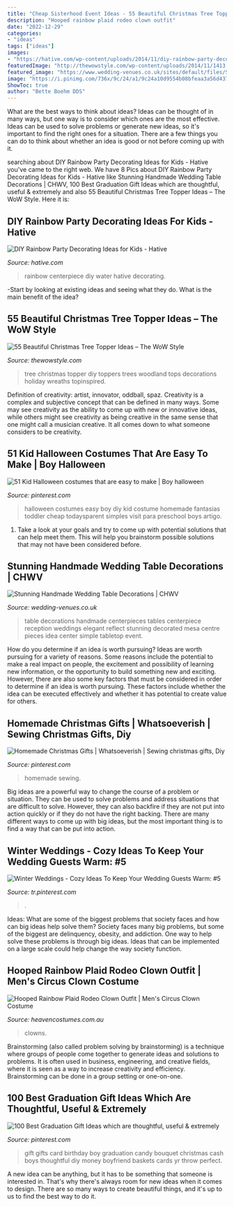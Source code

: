 ```yaml
---
title: "Cheap Sisterhood Event Ideas - 55 Beautiful Christmas Tree Topper Ideas – The Wow Style"
description: "Hooped rainbow plaid rodeo clown outfit"
date: "2022-12-29"
categories:
- "ideas"
tags: ["ideas"]
images:
- "https://hative.com/wp-content/uploads/2014/11/diy-rainbow-party-decorating-ideas/6-rainbow-water-centerpiece.jpg"
featuredImage: "http://thewowstyle.com/wp-content/uploads/2014/11/1413.jpg"
featured_image: "https://www.wedding-venues.co.uk/sites/default/files/Stunning-Handmade-Wedding-Table-Decorations-christianothstudio.jpg"
image: "https://i.pinimg.com/736x/9c/24/a1/9c24a10d9554b08bfeaa3a56d437832c.jpg"
ShowToc: true
author: "Bette Boehm DDS"
---
```



What are the best ways to think about ideas?
Ideas can be thought of in many ways, but one way is to consider which ones are the most effective. Ideas can be used to solve problems or generate new ideas, so it's important to find the right ones for a situation. There are a few things you can do to think about whether an idea is good or not before coming up with it.

	

		
searching about DIY Rainbow Party Decorating Ideas for Kids - Hative you've came to the right web. We have 8 Pics about DIY Rainbow Party Decorating Ideas for Kids - Hative like Stunning Handmade Wedding Table Decorations | CHWV, 100 Best Graduation Gift Ideas which are thoughtful, useful &amp; extremely and also 55 Beautiful Christmas Tree Topper Ideas – The WoW Style. Here it is:
		
    
## DIY Rainbow Party Decorating Ideas For Kids - Hative

<img loading=lazy src="https://hative.com/wp-content/uploads/2014/11/diy-rainbow-party-decorating-ideas/6-rainbow-water-centerpiece.jpg" onerror="this.onerror=null;this.src='https://tse1.mm.bing.net/th?id=OIP.0oIptnDFP3CNc8zUj1RPNAHaI_&amp;pid=15.1';" alt="DIY Rainbow Party Decorating Ideas for Kids - Hative">

_Source: hative.com_

>rainbow centerpiece diy water hative decorating. 

	

-Start by looking at existing ideas and seeing what they do. What is the main benefit of the idea? 

    
## 55 Beautiful Christmas Tree Topper Ideas – The WoW Style

<img loading=lazy src="http://thewowstyle.com/wp-content/uploads/2014/11/1413.jpg" onerror="this.onerror=null;this.src='https://tse1.mm.bing.net/th?id=OIP.ur8liiMYEibP9m5iDzab0QHaLH&amp;pid=15.1';" alt="55 Beautiful Christmas Tree Topper Ideas – The WoW Style">

_Source: thewowstyle.com_

>tree christmas topper diy toppers trees woodland tops decorations holiday wreaths topinspired. 

	

Definition of creativity: artist, innovator, oddball, spaz.
Creativity is a complex and subjective concept that can be defined in many ways. Some may see creativity as the ability to come up with new or innovative ideas, while others might see creativity as being creative in the same sense that one might call a musician creative. It all comes down to what someone considers to be creativity.

    
## 51 Kid Halloween Costumes That Are Easy To Make | Boy Halloween

<img loading=lazy src="https://i.pinimg.com/736x/3e/6a/89/3e6a89d7fea42de2bb4fda3984d00318--cheap-halloween-costumes-easy-costumes.jpg" onerror="this.onerror=null;this.src='https://tse4.mm.bing.net/th?id=OIP.vtonUCW7R-CUMeSjVy_K5QHaLj&amp;pid=15.1';" alt="51 Kid Halloween costumes that are easy to make | Boy halloween">

_Source: pinterest.com_

>halloween costumes easy boy diy kid costume homemade fantasias toddler cheap todaysparent simples visit para preschool boys artigo. 

	

1. Take a look at your goals and try to come up with potential solutions that can help meet them. This will help you brainstorm possible solutions that may not have been considered before.

    
## Stunning Handmade Wedding Table Decorations | CHWV

<img loading=lazy src="https://www.wedding-venues.co.uk/sites/default/files/Stunning-Handmade-Wedding-Table-Decorations-christianothstudio.jpg" onerror="this.onerror=null;this.src='https://tse3.mm.bing.net/th?id=OIP.GOl8iNzO-lneOYDDM6xG5AHaLK&amp;pid=15.1';" alt="Stunning Handmade Wedding Table Decorations | CHWV">

_Source: wedding-venues.co.uk_

>table decorations handmade centerpieces tables centerpiece reception weddings elegant reflect stunning decorated mesa centre pieces idea center simple tabletop event. 

	

How do you determine if an idea is worth pursuing?
Ideas are worth pursuing for a variety of reasons. Some reasons include the potential to make a real impact on people, the excitement and possibility of learning new information, or the opportunity to build something new and exciting. However, there are also some key factors that must be considered in order to determine if an idea is worth pursuing. These factors include whether the idea can be executed effectively and whether it has potential to create value for others.

    
## Homemade Christmas Gifts | Whatsoeverish | Sewing Christmas Gifts, Diy

<img loading=lazy src="https://i.pinimg.com/736x/b4/a9/29/b4a92958ad67f0f6fe2d0c100a9e3048.jpg" onerror="this.onerror=null;this.src='https://tse1.mm.bing.net/th?id=OIP.uqRptoqcLGdqjhop70OngAHaLG&amp;pid=15.1';" alt="Homemade Christmas Gifts | Whatsoeverish | Sewing christmas gifts, Diy">

_Source: pinterest.com_

>homemade sewing. 

	

Big ideas are a powerful way to change the course of a problem or situation. They can be used to solve problems and address situations that are difficult to solve. However, they can also backfire if they are not put into action quickly or if they do not have the right backing. There are many different ways to come up with big ideas, but the most important thing is to find a way that can be put into action.

    
## Winter Weddings - Cozy Ideas To Keep Your Wedding Guests Warm: #5

<img loading=lazy src="https://i.pinimg.com/736x/9c/24/a1/9c24a10d9554b08bfeaa3a56d437832c.jpg" onerror="this.onerror=null;this.src='https://tse2.mm.bing.net/th?id=OIP.cko0Hnxj64wT3KrP-_E_9AHaKT&amp;pid=15.1';" alt="Winter Weddings - Cozy Ideas To Keep Your Wedding Guests Warm: #5">

_Source: tr.pinterest.com_

>. 

	

Ideas: What are some of the biggest problems that society faces and how can big ideas help solve them?
Society faces many big problems, but some of the biggest are delinquency, obesity, and addiction. One way to help solve these problems is through big ideas. Ideas that can be implemented on a large scale could help change the way society function.

    
## Hooped Rainbow Plaid Rodeo Clown Outfit | Men&#039;s Circus Clown Costume

<img loading=lazy src="https://www.heavencostumes.com.au/media/catalog/product/cache/3ca7c4de79fd9294a778cbfdebc9dde4/f/n/fn-66160-rodeo-clown-costume-fancy-dress-costume-close-up-1200_1.jpg" onerror="this.onerror=null;this.src='https://tse4.mm.bing.net/th?id=OIP.FcrgjN6g9ygwCco3ClXGQwHaKA&amp;pid=15.1';" alt="Hooped Rainbow Plaid Rodeo Clown Outfit | Men&#039;s Circus Clown Costume">

_Source: heavencostumes.com.au_

>clowns. 

	

Brainstorming (also called problem solving by brainstorming) is a technique where groups of people come together to generate ideas and solutions to problems. It is often used in business, engineering, and creative fields, where it is seen as a way to increase creativity and efficiency. Brainstorming can be done in a group setting or one-on-one.

    
## 100 Best Graduation Gift Ideas Which Are Thoughtful, Useful &amp; Extremely

<img loading=lazy src="https://i.pinimg.com/736x/2d/a3/ce/2da3ce827766e33478a73beccde2123e.jpg" onerror="this.onerror=null;this.src='https://tse3.mm.bing.net/th?id=OIP.g8NLJ9a2sC1OWz3yTmJRtAHaJ4&amp;pid=15.1';" alt="100 Best Graduation Gift Ideas which are thoughtful, useful &amp; extremely">

_Source: pinterest.com_

>gift gifts card birthday boy graduation candy bouquet christmas cash boys thoughtful diy money boyfriend baskets cards yr throw perfect. 

	

A new idea can be anything, but it has to be something that someone is interested in. That's why there's always room for new ideas when it comes to design. There are so many ways to create beautiful things, and it's up to us to find the best way to do it.

